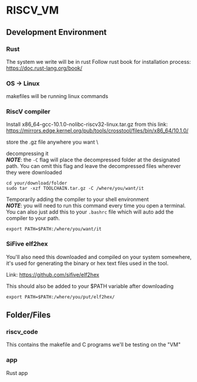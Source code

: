 # RISCV_VM
## Development Environment
### Rust 
The system we write will be in rust 
Follow rust book for installation process: https://doc.rust-lang.org/book/

### OS -> Linux
makefiles will be running linux commands
### RiscV compiler 
Install x86_64-gcc-10.1.0-nolibc-riscv32-linux.tar.gz from this link:
https://mirrors.edge.kernel.org/pub/tools/crosstool/files/bin/x86_64/10.1.0/

store the .gz file anywhere you want \

decompressing it \
***NOTE***: the ```-C``` flag will place the decompressed folder at the designated path. You can omit this flag and leave the decompressed files wherever they were downloaded
```
cd your/download/folder
sudo tar -xzf TOOLCHAIN.tar.gz -C /where/you/want/it
```

Temporarily adding the compiler to your shell environment \
***NOTE***: you will need to run this command every time you open a terminal. You can also just add this to your ```.bashrc``` file which will auto add the compiler to your path. 
```
export PATH=$PATH:/where/you/want/it
```

### SiFive elf2hex
You'll also need this downloaded and compiled on your system somewhere, it's used for generating the binary or hex text files used in the tool.

Link: https://github.com/sifive/elf2hex


This should also be added to your $PATH variable after downloading 
```
export PATH=$PATH:/where/you/put/elf2hex/
```

## Folder/Files

### riscv_code 
This contains the makefile and C programs we'll be testing on the "VM"

### app
Rust app
